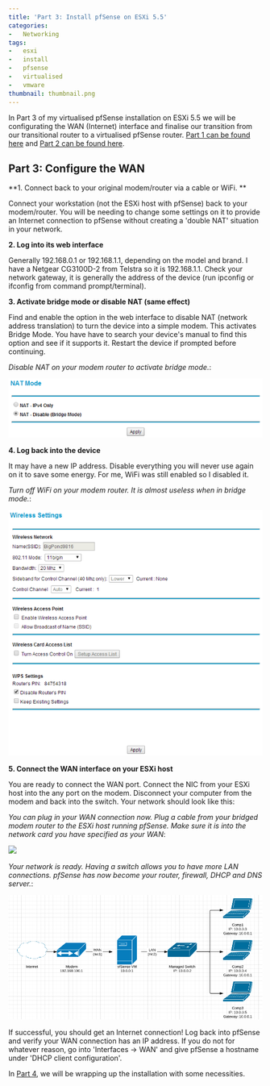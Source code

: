 ```yaml
---
title: 'Part 3: Install pfSense on ESXi 5.5'
categories:
-   Networking
tags:
-   esxi
-   install
-   pfsense
-   virtualised
-   vmware
thumbnail: thumbnail.png
---
```


In Part 3 of my virtualised pfSense installation on ESXi 5.5 we will be configurating the WAN (Internet) interface and finalise our transition from our transitional router to a virtualised pfSense router. [Part 1 can be found here](/part-1-install-pfsense-on-esxi-5-5/) and [Part 2 can be found here](/part-2-install-pfsense-esxi-5-5/).

<!-- more -->

## Part 3: Configure the WAN

**1. Connect back to your original modem/router via a cable or WiFi. **

Connect your workstation (not the ESXi host with pfSense) back to your modem/router. You will be needing to change some settings on it to provide an Internet connection to pfSense without creating a 'double NAT' situation in your network.

**2. Log into its web interface**

Generally 192.168.0.1 or 192.168.1.1, depending on the model and brand. I have a Netgear CG3100D-2 from Telstra so it is 192.168.1.1. Check your network gateway, it is generally the address of the device (run ipconfig or ifconfig from command prompt/terminal).

**3. Activate bridge mode or disable NAT (same effect)**

Find and enable the option in the web interface to disable NAT (network address translation) to turn the device into a simple modem. This activates Bridge Mode. You have have to search your device's manual to find this option and see if it supports it. Restart the device if prompted before continuing.

_Disable NAT on your modem router to activate bridge mode._:

![pfsense-nat](34.png)

**4. Log back into the device**

It may have a new IP address. Disable everything you will never use again on it to save some energy. For me, WiFi was still enabled so I disabled it.

_Turn off WiFi on your modem router. It is almost useless when in bridge mode._:

![pfsense-modem-disable-features](35.png)

**5. Connect the WAN interface on your ESXi host**

You are ready to connect the WAN port. Connect the NIC from your ESXi host into the any port on the modem. Disconnect your computer from the modem and back into the switch. Your network should look like this:

_You can plug in your WAN connection now. Plug a cable from your bridged modem router to the ESXi host running pfSense. Make sure it is into the network card you have specified as your WAN_:

![]("nd2.png")

_Your network is ready. Having a switch allows you to have more LAN connections. pfSense has now become your router, firewall, DHCP and DNS server._:

![the network we want to have](network-diagram.png)

If successful, you should get an Internet connection! Log back into pfSense and verify your WAN connection has an IP address. If you do not for whatever reason, go into 'Interfaces -> WAN' and give pfSense a hostname under 'DHCP client configuration'.

In [Part 4](/part-4-install-pfsense-esxi-5-5/), we will be wrapping up the installation with some necessities.
